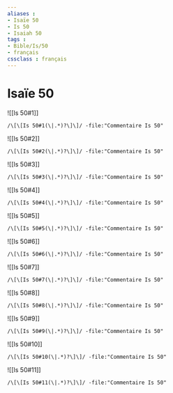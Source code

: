 ```yaml
---
aliases : 
- Isaïe 50
- Is 50
- Isaiah 50
tags : 
- Bible/Is/50
- français
cssclass : français
---
```


# Isaïe 50

![[Is 50#1]]

```query
/\[\[Is 50#1(\|.*)?\]\]/ -file:"Commentaire Is 50"
```

![[Is 50#2]]

```query
/\[\[Is 50#2(\|.*)?\]\]/ -file:"Commentaire Is 50"
```

![[Is 50#3]]

```query
/\[\[Is 50#3(\|.*)?\]\]/ -file:"Commentaire Is 50"
```

![[Is 50#4]]

```query
/\[\[Is 50#4(\|.*)?\]\]/ -file:"Commentaire Is 50"
```

![[Is 50#5]]

```query
/\[\[Is 50#5(\|.*)?\]\]/ -file:"Commentaire Is 50"
```

![[Is 50#6]]

```query
/\[\[Is 50#6(\|.*)?\]\]/ -file:"Commentaire Is 50"
```

![[Is 50#7]]

```query
/\[\[Is 50#7(\|.*)?\]\]/ -file:"Commentaire Is 50"
```

![[Is 50#8]]

```query
/\[\[Is 50#8(\|.*)?\]\]/ -file:"Commentaire Is 50"
```

![[Is 50#9]]

```query
/\[\[Is 50#9(\|.*)?\]\]/ -file:"Commentaire Is 50"
```

![[Is 50#10]]

```query
/\[\[Is 50#10(\|.*)?\]\]/ -file:"Commentaire Is 50"
```

![[Is 50#11]]

```query
/\[\[Is 50#11(\|.*)?\]\]/ -file:"Commentaire Is 50"
```

